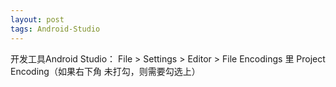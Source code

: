 ```yaml
---
layout: post
tags: Android-Studio
---
```


开发工具Android Studio：
File > Settings > Editor > File Encodings 里 Project Encoding（如果右下角 <Transparent native-to-ascii conversion> 未打勾，则需要勾选上）
